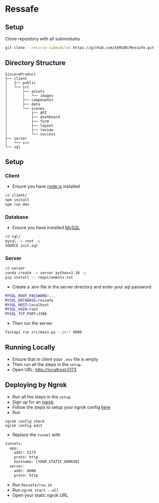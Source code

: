 # Ressafe

## Setup
Clone repository with all submodules
```bash
git clone --recurse-submodules https://github.com/EkMi00/Ressafe.git
```

## Directory Structure
```
SincereProduct
├── client
│   ├── public
│   └── src
│       ├── assets
│       │   └── images
│       ├── components
│       ├── data
│       └── scenes
│           ├── API
│           ├── dashboard
│           ├── form
│           ├── layout
│           ├── review
│           └── success
├── server
│   └── src 
└── sql
```

## Setup 

### Client
- Ensure you have [node.js](https://nodejs.org/en) installed
```bash
cd client/
npm install
npm run dev
```

### Database
- Ensure you have installed [MySQL](https://nodejs.org/en)
```bash
cd sql/
mysql -u root -p
SOURCE init.sql
```

### Server
```bash
cd server
conda create -n server python=3.10 -y
pip install -r requirements.txt
```
- Create a .env file in the server directory and enter your sql password
```bash
MYSQL_ROOT_PASSWORD=...
MYSQL_DATABASE=ressafe
MYSQL_HOST=localhost
MYSQL_USER=root
MYSQL_TCP_PORT=3306
```
- Then run the server
```bash
fastapi run src/main.py --port 8000
```


## Running Locally
- Ensure that in client your `.env` file is empty
- Then run all the steps in the `setup`.
- Open URL: [http://localhost:5173](http://localhost:5173)

## Deploying by Ngrok
- Run all the steps in the `setup`.
- Sign up for an [ngrok](https://ngrok.com/).
- Follow the steps to setup your ngrok config [here](https://ngrok.com/docs/getting-started/)
- Run
```
ngrok config check
ngrok config edit 
```
- Replace the `tunnel` with
```bash
tunnels:
  app:
    addr: 5173
    proto: http
    hostname: {YOUR_STATIC_DOMAIN}
  server:
    addr: 8000
    proto: http
```

- Run `Ressafe/run.sh`
- Run `ngrok start --all`
- Open your static ngrok URL

